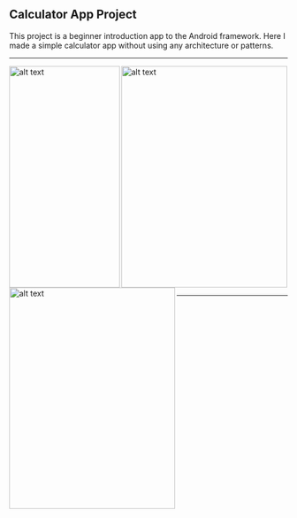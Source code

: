 Calculator App Project
--------------------------

This project is a beginner introduction app to the Android framework. Here I made a simple calculator app without using any architecture or patterns. 

--------------------------

<img align="left" src="https://drive.google.com/uc?export=view&id=1_5HDBougWTIOmNSZo_DJ5dqZFcr7I5Xf" alt="alt text" width="200" height="400">

<img align="left" src="https://developer.android.com/guide/platform/images/android-stack_2x.png" alt="alt text" width="300" height="400">

<img src="https://developer.android.com/guide/components/images/activity_lifecycle.png" alt="alt text" width="300" height="400">

--------------------------

